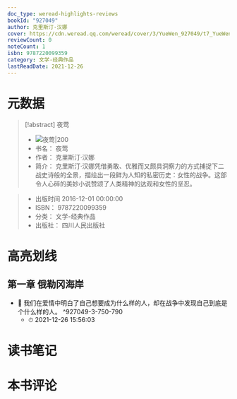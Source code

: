```yaml
---
doc_type: weread-highlights-reviews
bookId: "927049"
author: 克里斯汀·汉娜
cover: https://cdn.weread.qq.com/weread/cover/3/YueWen_927049/t7_YueWen_927049.jpg
reviewCount: 0
noteCount: 1
isbn: 9787220099359
category: 文学-经典作品
lastReadDate: 2021-12-26
---
```

# 元数据
> [!abstract] 夜莺
> - ![ 夜莺|200](https://cdn.weread.qq.com/weread/cover/3/YueWen_927049/t7_YueWen_927049.jpg)
> - 书名： 夜莺
> - 作者： 克里斯汀·汉娜
> - 简介： 克里斯汀·汉娜凭借勇敢、优雅而又颇具洞察力的方式捕捉下二战史诗般的全景，描绘出一段鲜为人知的私密历史：女性的战争。这部令人心碎的美妙小说赞颂了人类精神的达观和女性的坚忍。

> - 出版时间 2016-12-01 00:00:00
> - ISBN： 9787220099359
> - 分类： 文学-经典作品
> - 出版社： 四川人民出版社

# 高亮划线

## 第一章 俄勒冈海岸


- 📌 我们在爱情中明白了自己想要成为什么样的人，却在战争中发现自己到底是个什么样的人。 ^927049-3-750-790
    - ⏱ 2021-12-26 15:56:03 
# 读书笔记

# 本书评论
